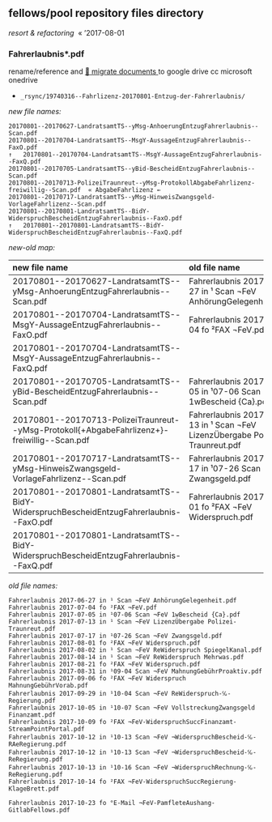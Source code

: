 ## fellows/pool repository files directory

_resort & refactoring_ &nbsp;« ’2017-08-01


### Fahrerlaubnis*.pdf

rename/reference and [ :arrow_up_small: migrate documents ](https://drive.google.com/open?id=1z2JC38JPV2iDI-09_z4Khj7zULoe_jhF) to google drive cc microsoft onedrive

+ `_rsync/19740316--Fahrlizenz-20170801-Entzug-der-Fahrerlaubnis/`

_new file names:_

```
20170801--20170627-LandratsamtTS--yMsg-AnhoerungEntzugFahrerlaubnis--Scan.pdf
20170801--20170704-LandratsamtTS--MsgY-AussageEntzugFahrerlaubnis--FaxO.pdf
↑   20170801--20170704-LandratsamtTS--MsgY-AussageEntzugFahrerlaubnis--FaxQ.pdf
20170801--20170705-LandratsamtTS--yBid-BescheidEntzugFahrerlaubnis--Scan.pdf
20170801--20170713-PolizeiTraunreut--yMsg-ProtokollAbgabeFahrlizenz-freiwillig--Scan.pdf  « AbgabeFahrlizenz ←
20170801--20170717-LandratsamtTS--yMsg-HinweisZwangsgeld-VorlageFahrlizenz--Scan.pdf
20170801--20170801-LandratsamtTS--BidY-WiderspruchBescheidEntzugFahrerlaubnis--FaxO.pdf
↑   20170801--20170801-LandratsamtTS--BidY-WiderspruchBescheidEntzugFahrerlaubnis--FaxQ.pdf
```

_new-old map:_

| **new** file name | **old** file name
| :--- | :---
| 20170801--20170627-LandratsamtTS--yMsg-AnhoerungEntzugFahrerlaubnis--Scan.pdf | Fahrerlaubnis 2017-06-27 in ¹ Scan ¬FeV AnhörungGelegenheit.pdf
| 20170801--20170704-LandratsamtTS--MsgY-AussageEntzugFahrerlaubnis--FaxO.pdf | Fahrerlaubnis 2017-07-04 fo ²FAX ¬FeV.pdf
| 20170801--20170704-LandratsamtTS--MsgY-AussageEntzugFahrerlaubnis--FaxQ.pdf | 
| 20170801--20170705-LandratsamtTS--yBid-BescheidEntzugFahrerlaubnis--Scan.pdf | Fahrerlaubnis 2017-07-05 in ¹07-06 Scan ¬FeV 1wBescheid {Ca}.pdf
| 20170801--20170713-PolizeiTraunreut--yMsg-Protokoll{+AbgabeFahrlizenz+}-freiwillig--Scan.pdf | Fahrerlaubnis 2017-07-13 in ¹ Scan ¬FeV LizenzÜbergabe Polizei-Traunreut.pdf
| 20170801--20170717-LandratsamtTS--yMsg-HinweisZwangsgeld-VorlageFahrlizenz--Scan.pdf | Fahrerlaubnis 2017-07-17 in ¹07-26 Scan ¬FeV Zwangsgeld.pdf
| 20170801--20170801-LandratsamtTS--BidY-WiderspruchBescheidEntzugFahrerlaubnis--FaxO.pdf | Fahrerlaubnis 2017-08-01 fo ²FAX ¬FeV Widerspruch.pdf
| 20170801--20170801-LandratsamtTS--BidY-WiderspruchBescheidEntzugFahrerlaubnis--FaxQ.pdf | 

_old file names:_

```
Fahrerlaubnis 2017-06-27 in ¹ Scan ¬FeV AnhörungGelegenheit.pdf
Fahrerlaubnis 2017-07-04 fo ²FAX ¬FeV.pdf
Fahrerlaubnis 2017-07-05 in ¹07-06 Scan ¬FeV 1wBescheid {Ca}.pdf
Fahrerlaubnis 2017-07-13 in ¹ Scan ¬FeV LizenzÜbergabe Polizei-Traunreut.pdf
Fahrerlaubnis 2017-07-17 in ¹07-26 Scan ¬FeV Zwangsgeld.pdf
Fahrerlaubnis 2017-08-01 fo ²FAX ¬FeV Widerspruch.pdf
Fahrerlaubnis 2017-08-02 in ¹ Scan ¬FeV ReWiderspruch SpiegelKanal.pdf
Fahrerlaubnis 2017-08-14 in ¹ Scan ¬FeV ReWiderspruch Mehrwas.pdf
Fahrerlaubnis 2017-08-21 fo ²FAX ¬FeV Widerspruch.pdf
Fahrerlaubnis 2017-08-31 in ¹09-04 Scan ¬FeV MahnungGebührProaktiv.pdf
Fahrerlaubnis 2017-09-06 fo ²FAX ¬FeV Widerspruch MahnungGebührVorab.pdf
Fahrerlaubnis 2017-09-29 in ¹10-04 Scan ¬FeV ReWiderspruch-℆-Regierung.pdf
Fahrerlaubnis 2017-10-05 in ¹10-07 Scan ¬FeV VollstreckungZwangsgeld Finanzamt.pdf
Fahrerlaubnis 2017-10-09 fo ²FAX ¬FeV-WiderspruchSuccFinanzamt-StreamPointPortal.pdf
Fahrerlaubnis 2017-10-12 in ¹10-13 Scan ¬FeV ¬WiderspruchBescheid-℆-RAeRegierung.pdf
Fahrerlaubnis 2017-10-12 in ¹10-13 Scan ¬FeV ¬WiderspruchBescheid-℆-ReRegierung.pdf
Fahrerlaubnis 2017-10-13 in ¹10-16 Scan ¬FeV ¬WiderspruchRechnung-℆-ReRegierung.pdf
Fahrerlaubnis 2017-10-14 fo ²FAX ¬FeV-WiderspruchSuccRegierung-KlageBrett.pdf

Fahrerlaubnis 2017-10-23 fo °E-Mail ¬FeV-PamfleteAushang-GitlabFellows.pdf
```